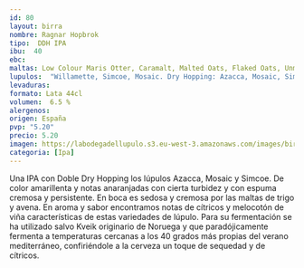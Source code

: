 ```yaml
--- 
id: 80
layout: birra
nombre: Ragnar Hopbrok
tipo:  DDH IPA
ibu:  40
ebc:
maltas: Low Colour Maris Otter, Caramalt, Malted Oats, Flaked Oats, Unmalted Wheat, Flaked Wheat  
lupulos:  "Willamette, Simcoe, Mosaic. Dry Hopping: Azacca, Mosaic, Simcoe"
levaduras: 
formato: Lata 44cl
volumen:  6.5 %
alergenos: 
origen: España
pvp: "5.20"
precio: 5.20
imagen: https://labodegadellupulo.s3.eu-west-3.amazonaws.com/images/birras/ragnarhopbrok.jpg
categoria: [Ipa]
---
```

Una IPA con Doble Dry Hopping los lúpulos Azacca, Mosaic y Simcoe. De color amarillenta y notas anaranjadas con cierta turbidez y con espuma cremosa y persistente. En boca es sedosa y cremosa por las maltas de trigo y avena. En aroma y sabor encontramos notas de cítricos y melocotón de viña características de estas variedades de lúpulo. Para su fermentación se ha utilizado salvo Kveik originario de Noruega y que paradójicamente fermenta a temperaturas cercanas a los 40 grados más propias del verano mediterráneo, confiriéndole a la cerveza un toque de sequedad y de cítricos. 











